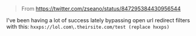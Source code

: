 > From https://twitter.com/zseano/status/847295384430956544

I've been having a lot of success lately bypassing open url redirect filters with this: `hxxps://lol.com\.theirsite.com/test (replace hxxps)`
